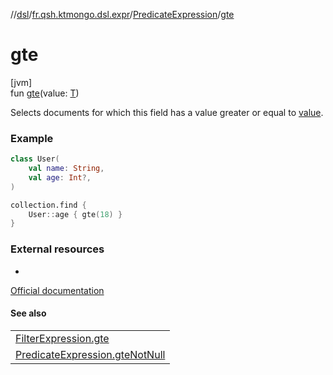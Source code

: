 //[dsl](../../../index.md)/[fr.qsh.ktmongo.dsl.expr](../index.md)/[PredicateExpression](index.md)/[gte](gte.md)

# gte

[jvm]\
fun [gte](gte.md)(value: [T](index.md))

Selects documents for which this field has a value greater or equal to [value](gte.md).

### Example

```kotlin
class User(
    val name: String,
    val age: Int?,
)

collection.find {
    User::age { gte(18) }
}
```

### External resources

-
[Official documentation](https://www.mongodb.com/docs/manual/reference/operator/query/gte/)

#### See also

|                                                      |
|------------------------------------------------------|
| [FilterExpression.gte](../-filter-expression/gte.md) |
| [PredicateExpression.gteNotNull](gte-not-null.md)    |
